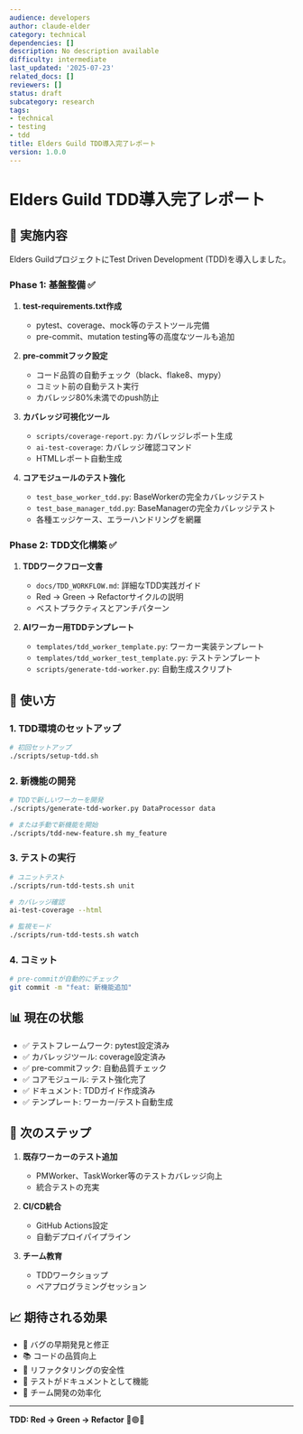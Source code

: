 ```yaml
---
audience: developers
author: claude-elder
category: technical
dependencies: []
description: No description available
difficulty: intermediate
last_updated: '2025-07-23'
related_docs: []
reviewers: []
status: draft
subcategory: research
tags:
- technical
- testing
- tdd
title: Elders Guild TDD導入完了レポート
version: 1.0.0
---
```


# Elders Guild TDD導入完了レポート

## 🎯 実施内容

Elders GuildプロジェクトにTest Driven Development (TDD)を導入しました。

### Phase 1: 基盤整備 ✅

1. **test-requirements.txt作成**
   - pytest、coverage、mock等のテストツール完備
   - pre-commit、mutation testing等の高度なツールも追加

2. **pre-commitフック設定**
   - コード品質の自動チェック（black、flake8、mypy）
   - コミット前の自動テスト実行
   - カバレッジ80%未満でのpush防止

3. **カバレッジ可視化ツール**
   - `scripts/coverage-report.py`: カバレッジレポート生成
   - `ai-test-coverage`: カバレッジ確認コマンド
   - HTMLレポート自動生成

4. **コアモジュールのテスト強化**
   - `test_base_worker_tdd.py`: BaseWorkerの完全カバレッジテスト
   - `test_base_manager_tdd.py`: BaseManagerの完全カバレッジテスト
   - 各種エッジケース、エラーハンドリングを網羅

### Phase 2: TDD文化構築 ✅

1. **TDDワークフロー文書**
   - `docs/TDD_WORKFLOW.md`: 詳細なTDD実践ガイド
   - Red → Green → Refactorサイクルの説明
   - ベストプラクティスとアンチパターン

2. **AIワーカー用TDDテンプレート**
   - `templates/tdd_worker_template.py`: ワーカー実装テンプレート
   - `templates/tdd_worker_test_template.py`: テストテンプレート
   - `scripts/generate-tdd-worker.py`: 自動生成スクリプト

## 🚀 使い方

### 1. TDD環境のセットアップ

```bash
# 初回セットアップ
./scripts/setup-tdd.sh
```

### 2. 新機能の開発

```bash
# TDDで新しいワーカーを開発
./scripts/generate-tdd-worker.py DataProcessor data

# または手動で新機能を開始
./scripts/tdd-new-feature.sh my_feature
```

### 3. テストの実行

```bash
# ユニットテスト
./scripts/run-tdd-tests.sh unit

# カバレッジ確認
ai-test-coverage --html

# 監視モード
./scripts/run-tdd-tests.sh watch
```

### 4. コミット

```bash
# pre-commitが自動的にチェック
git commit -m "feat: 新機能追加"
```

## 📊 現在の状態

- ✅ テストフレームワーク: pytest設定済み
- ✅ カバレッジツール: coverage設定済み
- ✅ pre-commitフック: 自動品質チェック
- ✅ コアモジュール: テスト強化完了
- ✅ ドキュメント: TDDガイド作成済み
- ✅ テンプレート: ワーカー/テスト自動生成

## 🎯 次のステップ

1. **既存ワーカーのテスト追加**
   - PMWorker、TaskWorker等のテストカバレッジ向上
   - 統合テストの充実

2. **CI/CD統合**
   - GitHub Actions設定
   - 自動デプロイパイプライン

3. **チーム教育**
   - TDDワークショップ
   - ペアプログラミングセッション

## 📈 期待される効果

- 🐛 バグの早期発見と修正
- 📚 コードの品質向上
- 🔄 リファクタリングの安全性
- 📖 テストがドキュメントとして機能
- 👥 チーム開発の効率化

---

**TDD: Red → Green → Refactor** 🔴🟢🔵
